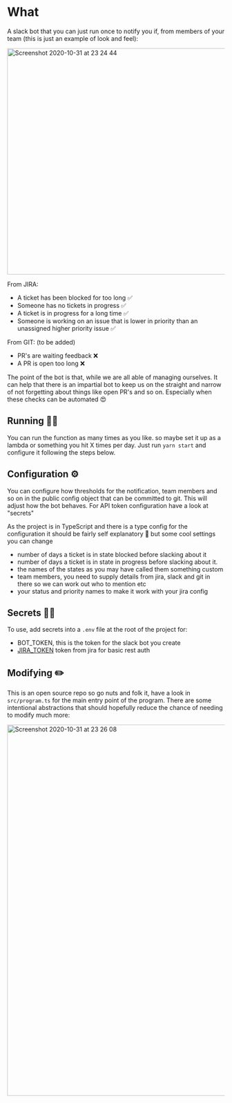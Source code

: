 # What

A slack bot that you can just run once to notify you if, from members of your team (this is just an example of look and feel):

<img width="523" alt="Screenshot 2020-10-31 at 23 24 44" src="https://user-images.githubusercontent.com/1426390/97791250-ac222b00-1bd0-11eb-8732-4e18a49fafba.png">

From JIRA:

- A ticket has been blocked for too long ✅
- Someone has no tickets in progress ✅
- A ticket is in progress for a long time ✅
- Someone is working on an issue that is lower in priority than an unassigned higher priority issue ✅

From GIT: (to be added)

- PR's are waiting feedback ❌
- A PR is open too long ❌

The point of the bot is that, while we are all able of managing ourselves. It can help that there is an impartial bot to keep us on the straight and narrow of not forgetting about things like open PR's and so on. Especially when these checks can be automated 😍

## Running 🏃‍♂️

You can run the function as many times as you like. so maybe set it up as a lambda or something you hit X times per day. Just run `yarn start` and configure it following the steps below.

## Configuration ⚙️

You can configure how thresholds for the notification, team members and so on
in the public config object that can be committed to git. This will adjust
how the bot behaves. For API token configuration have a look at "secrets"

As the project is in TypeScript and there is a type config for the configuration it should be fairly self explanatory 🚀 but some cool settings you can change

- number of days a ticket is in state blocked before slacking about it
- number of days a ticket is in state in progress before slacking about it.
- the names of the states as you may have called them something custom
- team members, you need to supply details from jira, slack and git in there so we can work out who to mention etc
- your status and priority names to make it work with your jira config

## Secrets 🕵️‍♀️

To use, add secrets into a `.env` file at the root of the project for:

- BOT_TOKEN, this is the token for the slack bot you create
- [JIRA_TOKEN](https://confluence.atlassian.com/cloud/api-tokens-938839638.html) token from jira for basic rest auth

## Modifying ✏️

This is an open source repo so go nuts and folk it, have a look in `src/program.ts` for the main entry point of the program. There are some intentional abstractions that should hopefully reduce the chance of needing to modify much more:

<img width="858" alt="Screenshot 2020-10-31 at 23 26 08" src="https://user-images.githubusercontent.com/1426390/97791253-ae848500-1bd0-11eb-96c3-d5914d5dc70c.png">
